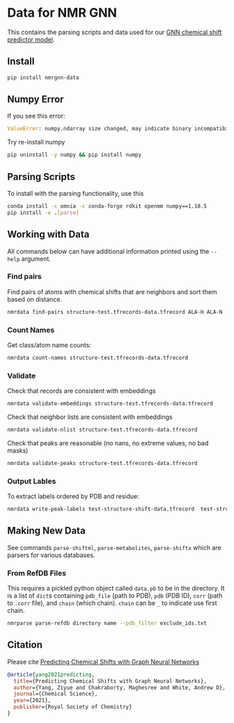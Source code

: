 # Data for NMR GNN

This contains the parsing scripts and data used for our [GNN chemical shift predictor model](https://github.com/ur-whitelab/nmrgnn).

## Install

```sh
pip install nmrgnn-data
```

## Numpy Error

If you see this error:

```py
ValueError: numpy.ndarray size changed, may indicate binary incompatibility. Expected 88 from C header, got 80 from PyObject
```

Try re-install numpy
```sh
pip uninstall -y numpy && pip install numpy
```

## Parsing Scripts
To install with the parsing functionality, use this

```sh
conda install -c omnia -c conda-forge rdkit openmm numpy==1.18.5
pip install -e .[parse]
```

## Working with Data

All commands below can have additional information printed using the `--help` argument.

### Find pairs

Find pairs of atoms with chemical shifts that are neighbors and sort them based on distance.

```sh
nmrdata find-pairs structure-test.tfrecords-data.tfrecord ALA-H ALA-N
```

### Count Names

Get class/atom name counts:

```sh
nmrdata count-names structure-test.tfrecords-data.tfrecord
```

### Validate

Check that records are consistent with embeddings

```sh
nmrdata validate-embeddings structure-test.tfrecords-data.tfrecord
```

Check that neighbor lists are consistent with embeddings

```sh
nmrdata validate-nlist structure-test.tfrecords-data.tfrecord
```

Check that peaks are reasonable (no nans, no extreme values, no bad masks)

```sh
nmrdata validate-peaks structure-test.tfrecords-data.tfrecord
```

### Output Lables

To extract labels ordered by PDB and residue:

```sh
nmrdata write-peak-labels test-structure-shift-data.tfrecord  test-structure-shift-record-info.txt labels.txt
```

## Making New Data

See commands `parse-shiftml`, `parse-metabolites`, `parse-shiftx` which are parsers for various databases.

### From RefDB Files

This requires a pickled python object called `data.pb` to be in the directory. It is
a list of `dict`s containing `pdb_file` (path to PDB), `pdb` (PDB ID), `corr` (path to `.corr` file), and `chain` (which chain).
`chain` can be `_` to indicate use first chain.

```sh
nmrparse parse-refdb directory name --pdb_filter exclude_ids.txt
```
## Citation

Please cite [Predicting Chemical Shifts with Graph Neural Networks](https://pubs.rsc.org/en/content/articlehtml/2021/sc/d1sc01895g)

```bibtex
@article{yang2021predicting,
  title={Predicting Chemical Shifts with Graph Neural Networks},
  author={Yang, Ziyue and Chakraborty, Maghesree and White, Andrew D},
  journal={Chemical Science},
  year={2021},
  publisher={Royal Society of Chemistry}
}
```
